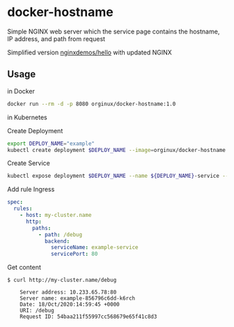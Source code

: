 # docker-hostname
Simple NGINX web server which the service page  contains the hostname, IP address, and path from request


Simplified version [nginxdemos/hello](https://hub.docker.com/r/nginxdemos/hello) with updated NGINX

## Usage

in Docker
```bash
docker run --rm -d -p 8080 orginux/docker-hostname:1.0
```

in Kubernetes

Create Deployment
```bash
export DEPLOY_NAME="example"
kubectl create deployment $DEPLOY_NAME --image=orginux/docker-hostname
```

Create Service
```bash
kubectl expose deployment $DEPLOY_NAME --name ${DEPLOY_NAME}-service --target-port 80 --port 80
```

Add rule Ingress
```yaml
spec:
  rules:
    - host: my-cluster.name
      http:
        paths:
          - path: /debug
            backend:
              serviceName: example-service
              servicePort: 80
```

Get content
```
$ curl http://my-cluster.name/debug

    Server address: 10.233.65.78:80
    Server name: example-856796c6dd-k6rch
    Date: 18/Oct/2020:14:59:45 +0000
    URI: /debug
    Request ID: 54baa211f55997cc568679e65f41c8d3
```
